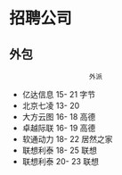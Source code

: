 # 招聘公司

## 外包
                        外派
- 亿达信息  15- 21      字节
- 北京七凌  13- 20       
- 大方云图  16- 18      高德
- 卓越际联  16- 19      高德
- 软通动力  18- 22      居然之家
- 联想利泰  18- 25      联想
- 联想利泰  20- 23      联想